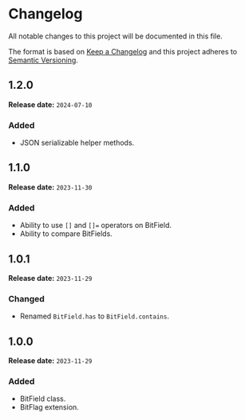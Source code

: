# Changelog

All notable changes to this project will be documented in this file.

The format is based on [Keep a Changelog](https://keepachangelog.com/)
and this project adheres to [Semantic Versioning](https://semver.org/).

## 1.2.0

**Release date:** `2024-07-10`

### Added

- JSON serializable helper methods.

## 1.1.0

**Release date:** `2023-11-30`

### Added

- Ability to use `[]` and `[]=` operators on BitField.
- Ability to compare BitFields.

## 1.0.1

**Release date:** `2023-11-29`

### Changed

- Renamed `BitField.has` to `BitField.contains`.

## 1.0.0

**Release date:** `2023-11-29`

### Added

- BitField class.
- BitFlag extension.